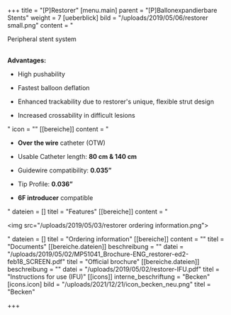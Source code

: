 +++
title = "[P]Restorer"
[menu.main]
parent = "[P]Ballonexpandierbare Stents"
weight = 7
[ueberblick]
bild = "/uploads/2019/05/06/restorer small.png"
content = "<p>Peripheral stent system</p><p></p><p><br><strong>Advantages:</strong></p><ul><li><p>High pushability</p></li><li><p>Fastest balloon deflation</p></li><li><p>Enhanced trackability due to restorer's unique, flexible strut design</p></li><li><p>Increased crossability in difficult lesions</p></li></ul>"
icon = ""
[[bereiche]]
content = "<ul><li><p><strong>Over the wire</strong> catheter (OTW)</p></li><li><p>Usable Catheter length: <strong>80 cm &amp; 140 cm</strong></p></li><li><p>Guidewire compatibility: <strong>0.035”</strong></p></li><li><p>Tip Profile: <strong>0.036”</strong></p></li><li><p><strong>6F introducer</strong> compatible</p></li></ul>"
dateien = []
titel = "Features"
[[bereiche]]
content = "<p><img src=\"/uploads/2019/05/03/restorer ordering information.png\"></p>"
dateien = []
titel = "Ordering information"
[[bereiche]]
content = ""
titel = "Documents"
[[bereiche.dateien]]
beschreibung = ""
datei = "/uploads/2019/05/02/MP51041_Brochure-ENG_restorer-ed2-feb18_SCREEN.pdf"
titel = "Official brochure"
[[bereiche.dateien]]
beschreibung = ""
datei = "/uploads/2019/05/02/restorer-IFU.pdf"
titel = "Instructions for use (IFU)"
[[icons]]
interne_beschriftung = "Becken"
[icons.icon]
bild = "/uploads/2021/12/21/icon_becken_neu.png"
titel = "Becken"

+++

